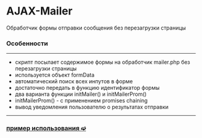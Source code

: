 # AJAX-Mailer
Обработчик формы отправки сообщения без перезагрузки страницы
### Особенности
---
- скрипт посылает содержимое формы на обработчик mailer.php без перезагрузки страницы
- используется объект formData
- автоматический поиск всех инпутов в форме
- достаточно передать в функцию идентификатор формы
- два варианта функции initMailer() и initMailerProm()
- initMailerProm() - с применением promises chaining 
- вывод уведомления пользователю о результатах отправки
--- 
### [пример использования ➫](https://avavax.ru/src/1007/)
